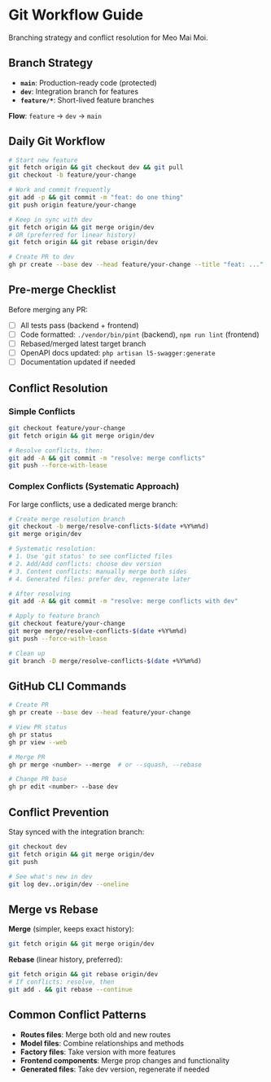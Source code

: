 # Git Workflow Guide

Branching strategy and conflict resolution for Meo Mai Moi.

## Branch Strategy

- **`main`**: Production-ready code (protected)
- **`dev`**: Integration branch for features
- **`feature/*`**: Short-lived feature branches

**Flow**: `feature` → `dev` → `main`

## Daily Git Workflow

```bash
# Start new feature
git fetch origin && git checkout dev && git pull
git checkout -b feature/your-change

# Work and commit frequently
git add -p && git commit -m "feat: do one thing"
git push origin feature/your-change

# Keep in sync with dev
git fetch origin && git merge origin/dev
# OR (preferred for linear history)
git fetch origin && git rebase origin/dev

# Create PR to dev
gh pr create --base dev --head feature/your-change --title "feat: ..." --body "..."
```

## Pre-merge Checklist

Before merging any PR:

- [ ] All tests pass (backend + frontend)
- [ ] Code formatted: `./vendor/bin/pint` (backend), `npm run lint` (frontend)
- [ ] Rebased/merged latest target branch
- [ ] OpenAPI docs updated: `php artisan l5-swagger:generate`
- [ ] Documentation updated if needed

## Conflict Resolution

### Simple Conflicts

```bash
git checkout feature/your-change
git fetch origin && git merge origin/dev

# Resolve conflicts, then:
git add -A && git commit -m "resolve: merge conflicts"
git push --force-with-lease
```

### Complex Conflicts (Systematic Approach)

For large conflicts, use a dedicated merge branch:

```bash
# Create merge resolution branch
git checkout -b merge/resolve-conflicts-$(date +%Y%m%d)
git merge origin/dev

# Systematic resolution:
# 1. Use 'git status' to see conflicted files
# 2. Add/Add conflicts: choose dev version
# 3. Content conflicts: manually merge both sides
# 4. Generated files: prefer dev, regenerate later

# After resolving
git add -A && git commit -m "resolve: merge conflicts with dev"

# Apply to feature branch
git checkout feature/your-change
git merge merge/resolve-conflicts-$(date +%Y%m%d)
git push --force-with-lease

# Clean up
git branch -D merge/resolve-conflicts-$(date +%Y%m%d)
```

## GitHub CLI Commands

```bash
# Create PR
gh pr create --base dev --head feature/your-change

# View PR status
gh pr status
gh pr view --web

# Merge PR
gh pr merge <number> --merge  # or --squash, --rebase

# Change PR base
gh pr edit <number> --base dev
```

## Conflict Prevention

Stay synced with the integration branch:

```bash
git checkout dev
git fetch origin && git merge origin/dev
git push

# See what's new in dev
git log dev..origin/dev --oneline
```

## Merge vs Rebase

**Merge** (simpler, keeps exact history):
```bash
git fetch origin && git merge origin/dev
```

**Rebase** (linear history, preferred):
```bash
git fetch origin && git rebase origin/dev
# If conflicts: resolve, then
git add . && git rebase --continue
```

## Common Conflict Patterns

- **Routes files**: Merge both old and new routes
- **Model files**: Combine relationships and methods  
- **Factory files**: Take version with more features
- **Frontend components**: Merge prop changes and functionality
- **Generated files**: Take dev version, regenerate if needed